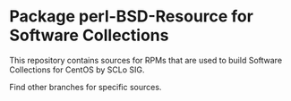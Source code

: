 # Package perl-BSD-Resource for Software Collections

This repository contains sources for RPMs that are used
to build Software Collections for CentOS by SCLo SIG.

Find other branches for specific sources.
